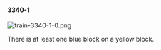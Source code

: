 #### 3340-1
![train-3340-1-0.png](https://github.com/lil-lab/nlvr/raw/master/nlvr/train/images/62/train-3340-1-0.png "train-3340-1-0.png")

There is at least one blue block on a yellow block.